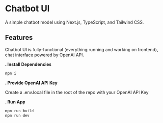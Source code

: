 # Chatbot UI

A simple chatbot model using Next.js, TypeScript, and Tailwind CSS.


## Features

Chatbot UI is fully-functional (everything running and working on frontend), chat interface powered by OpenAI API.


**. Install Dependencies**

```bash
npm i
```

**. Provide OpenAI API Key**

Create a .env.local file in the root of the repo with your OpenAI API Key


**. Run App**

```bash
npm run build
npm run dev
```

